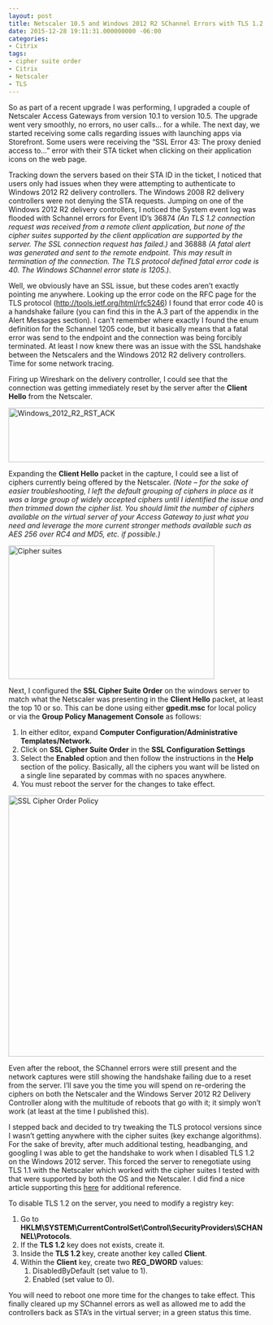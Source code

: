 ```yaml
---
layout: post
title: Netscaler 10.5 and Windows 2012 R2 SChannel Errors with TLS 1.2
date: 2015-12-28 19:11:31.000000000 -06:00
categories:
- Citrix
tags:
- cipher suite order
- Citrix
- Netscaler
- TLS
---
```

<p>So as part of a recent upgrade I was performing, I upgraded a couple of Netscaler Access Gateways from version 10.1 to version 10.5. The upgrade went very smoothly, no errors, no user calls… for a while. The next day, we started receiving some calls regarding issues with launching apps via Storefront. Some users were receiving the “SSL Error 43: The proxy denied access to…” error with their STA ticket when clicking on their application icons on the web page.</p>
<p>Tracking down the servers based on their STA ID in the ticket, I noticed that users only had issues when they were attempting to authenticate to Windows 2012 R2 delivery controllers. The Windows 2008 R2 delivery controllers were not denying the STA requests. Jumping on one of the Windows 2012 R2 delivery controllers, I noticed the System event log was flooded with Schannel errors for Event ID’s 36874 <em>(An TLS 1.2 connection request was received from a remote client application, but none of the cipher suites supported by the client application are supported by the server. The SSL connection request has failed.) </em>and 36888 <em>(A fatal alert was generated and sent to the remote endpoint. This may result in termination of the connection. The TLS protocol defined fatal error code is 40. The Windows SChannel error state is 1205.)</em>.</p>
<p>Well, we obviously have an SSL issue, but these codes aren’t exactly pointing me anywhere. Looking up the error code on the RFC page for the TLS protocol (<a href="http://tools.ietf.org/html/rfc5246">http://tools.ietf.org/html/rfc5246</a>) I found that error code 40 is a handshake failure (you can find this in the A.3 part of the appendix in the Alert Messages section). I can’t remember where exactly I found the enum definition for the Schannel 1205 code, but it basically means that a fatal error was send to the endpoint and the connection was being forcibly terminated. At least I now knew there was an issue with the SSL handshake between the Netscalers and the Windows 2012 R2 delivery controllers. Time for some network tracing.</p>
<p>Firing up Wireshark on the delivery controller, I could see that the connection was getting immediately reset by the server after the <strong>Client Hello</strong> from the Netscaler.</p>
<p><a href="http://assets.afinn.net/windows_server_2012_rst_ack-1.png" rel="attachment wp-att-109"><img class="aligncenter size-full wp-image-109" src="http://assets.afinn.net/windows_server_2012_rst_ack-1.png" alt="Windows_2012_R2_RST_ACK" width="1099" height="107" /></a></p>
<p>Expanding the <strong>Client Hello</strong> packet in the capture, I could see a list of ciphers currently being offered by the Netscaler. <em>(Note – for the sake of easier troubleshooting, I left the default grouping of ciphers in place as it was a large group of widely accepted ciphers until I identified the issue and then trimmed down the cipher list. You should limit the number of ciphers available on the virtual server of your Access Gateway to just what you need and leverage the more current stronger methods available such as AES 256 over RC4 and MD5, etc. if possible.)</em></p>
<p><a href="http://assets.afinn.net/cipher_suites-1.png" rel="attachment wp-att-107"><img class="aligncenter size-full wp-image-107" src="http://assets.afinn.net/cipher_suites-1.png" alt="Cipher suites" width="405" height="263" /></a></p>
<p>Next, I configured the <strong>SSL Cipher Suite Order</strong> on the windows server to match what the Netscaler was presenting in the <strong>Client Hello</strong> packet, at least the top 10 or so. This can be done using either <strong>gpedit.msc</strong> for local policy or via the <strong>Group Policy Management Console</strong> as follows:</p>
<ol>
<li>In either editor, expand <strong>Computer Configuration/Administrative Templates/Network.</strong></li>
<li>Click on <strong>SSL Cipher Suite Order</strong> in the <strong>SSL Configuration Settings</strong></li>
<li>Select the <strong>Enabled</strong> option and then follow the instructions in the <strong>Help</strong> section of the policy. Basically, all the ciphers you want will be listed on a single line separated by commas with no spaces anywhere.</li>
<li>You must reboot the server for the changes to take effect.</li>
</ol>
<p><a href="http://assets.afinn.net/policy_cipher_order-1.png" rel="attachment wp-att-108"><img class="aligncenter size-full wp-image-108" src="http://assets.afinn.net/policy_cipher_order-1.png" alt="SSL Cipher Order Policy" width="560" height="514" /></a></p>
<p>Even after the reboot, the SChannel errors were still present and the network captures were still showing the handshake failing due to a reset from the server. I’ll save you the time you will spend on re-ordering the ciphers on both the Netscaler and the Windows Server 2012 R2 Delivery Controller along with the multitude of reboots that go with it; it simply won’t work (at least at the time I published this).</p>
<p>I stepped back and decided to try tweaking the TLS protocol versions since I wasn’t getting anywhere with the cipher suites (key exchange algorithms). For the sake of brevity, after much additional testing, headbanging, and googling I was able to get the handshake to work when I disabled TLS 1.2 on the Windows 2012 server. This forced the server to renegotiate using TLS 1.1 with the Netscaler which worked with the cipher suites I tested with that were supported by both the OS and the Netscaler. I did find a nice article supporting this <a href="http://www.jasonsamuel.com/2015/10/15/citrix-netscaler-10-5-to-11-0-firmware-upgrade-issues-to-watch-out-for/">here</a> for additional reference.</p>
<p>To disable TLS 1.2 on the server, you need to modify a registry key:</p>
<ol>
<li>Go to <strong>HKLM\SYSTEM\CurrentControlSet\Control\SecurityProviders\SCHANNEL\Protocols</strong>.</li>
<li>If the <strong>TLS 1.2</strong> key does not exists, create it.</li>
<li>Inside the <strong>TLS 1.2 </strong>key, create another key called <strong>Client</strong>.</li>
<li>Within the <strong>Client</strong> key, create two <strong>REG_DWORD</strong> values:
<ol>
<li>DisabledByDefault (set value to 1).</li>
<li>Enabled (set value to 0).</li>
</ol>
</li>
</ol>
<p>You will need to reboot one more time for the changes to take effect. This finally cleared up my SChannel errors as well as allowed me to add the controllers back as STA’s in the virtual server; in a green status this time.</p>
